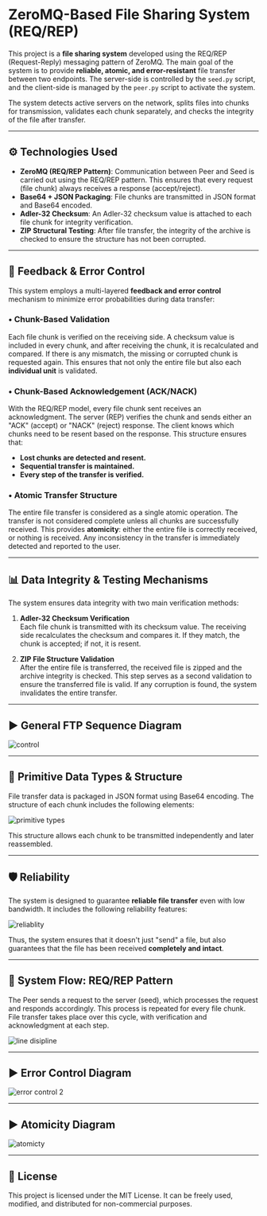 # ZeroMQ-Based File Sharing System (REQ/REP)

This project is a **file sharing system** developed using the REQ/REP (Request-Reply) messaging pattern of ZeroMQ. The main goal of the system is to provide **reliable, atomic, and error-resistant** file transfer between two endpoints. The server-side is controlled by the `seed.py` script, and the client-side is managed by the `peer.py` script to activate the system.

The system detects active servers on the network, splits files into chunks for transmission, validates each chunk separately, and checks the integrity of the file after transfer.

---

## ⚙️ Technologies Used

- **ZeroMQ (REQ/REP Pattern)**: Communication between Peer and Seed is carried out using the REQ/REP pattern. This ensures that every request (file chunk) always receives a response (accept/reject).
- **Base64 + JSON Packaging**: File chunks are transmitted in JSON format and Base64 encoded.
- **Adler-32 Checksum**: An Adler-32 checksum value is attached to each file chunk for integrity verification.
- **ZIP Structural Testing**: After file transfer, the integrity of the archive is checked to ensure the structure has not been corrupted.

---

## 🔁 Feedback & Error Control

This system employs a multi-layered **feedback and error control** mechanism to minimize error probabilities during data transfer:

### • Chunk-Based Validation

Each file chunk is verified on the receiving side. A checksum value is included in every chunk, and after receiving the chunk, it is recalculated and compared. If there is any mismatch, the missing or corrupted chunk is requested again. This ensures that not only the entire file but also each **individual unit** is validated.

### • Chunk-Based Acknowledgement (ACK/NACK)

With the REQ/REP model, every file chunk sent receives an acknowledgment. The server (REP) verifies the chunk and sends either an "ACK" (accept) or "NACK" (reject) response. The client knows which chunks need to be resent based on the response. This structure ensures that:

- **Lost chunks are detected and resent.**
- **Sequential transfer is maintained.**
- **Every step of the transfer is verified.**

### • Atomic Transfer Structure

The entire file transfer is considered as a single atomic operation. The transfer is not considered complete unless all chunks are successfully received. This provides **atomicity**: either the entire file is correctly received, or nothing is received. Any inconsistency in the transfer is immediately detected and reported to the user.

---

## 📊 Data Integrity & Testing Mechanisms

The system ensures data integrity with two main verification methods:

1. **Adler-32 Checksum Verification**  
   Each file chunk is transmitted with its checksum value. The receiving side recalculates the checksum and compares it. If they match, the chunk is accepted; if not, it is resent.

2. **ZIP File Structure Validation**  
   After the entire file is transferred, the received file is zipped and the archive integrity is checked. This step serves as a second validation to ensure the transferred file is valid. If any corruption is found, the system invalidates the entire transfer.

---

## ▶️ General FTP Sequence Diagram

![control](https://github.com/user-attachments/assets/c5698ddd-9d84-4dad-a20a-2d5cc1c4cdef)

---
## 🧱 Primitive Data Types & Structure

File transfer data is packaged in JSON format using Base64 encoding. The structure of each chunk includes the following elements:

![primitive types](https://github.com/user-attachments/assets/26e5e365-d525-4ea7-96d9-bbfc25b9f752)


This structure allows each chunk to be transmitted independently and later reassembled.

---

## 🛡️ Reliability

The system is designed to guarantee **reliable file transfer** even with low bandwidth. It includes the following reliability features:

 ![reliablity](https://github.com/user-attachments/assets/d9b61ba7-e218-4383-a89a-fee81a593cea)


Thus, the system ensures that it doesn't just "send" a file, but also guarantees that the file has been received **completely and intact**.

---

## 📡 System Flow: REQ/REP Pattern

The Peer sends a request to the server (seed), which processes the request and responds accordingly. This process is repeated for every file chunk. File transfer takes place over this cycle, with verification and acknowledgment at each step.

![line disipline](https://github.com/user-attachments/assets/7c30c766-d07d-47d3-bcc1-5ad191086f58)


---

## ▶️ Error Control Diagram

![error control 2](https://github.com/user-attachments/assets/38053e30-16bd-4f83-a3a6-086071217849)


---

## ▶️ Atomicity Diagram

![atomicty](https://github.com/user-attachments/assets/eec3f72e-77fb-4c61-9a2d-ab559d934d1c)


---

## 📝 License

This project is licensed under the MIT License. It can be freely used, modified, and distributed for non-commercial purposes.
